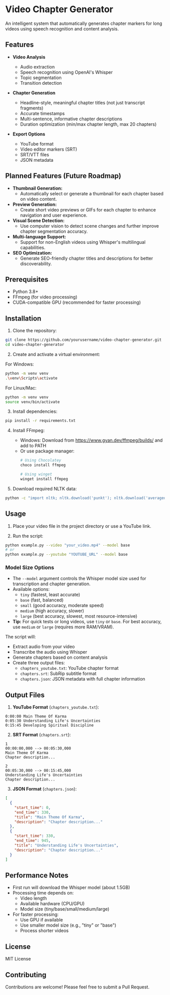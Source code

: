 # Video Chapter Generator

An intelligent system that automatically generates chapter markers for long videos using speech recognition and content analysis.

## Features

- **Video Analysis**
  - Audio extraction
  - Speech recognition using OpenAI's Whisper
  - Topic segmentation
  - Transition detection

- **Chapter Generation**
  - Headline-style, meaningful chapter titles (not just transcript fragments)
  - Accurate timestamps
  - Multi-sentence, informative chapter descriptions
  - Duration optimization (min/max chapter length, max 20 chapters)

- **Export Options**
  - YouTube format
  - Video editor markers (SRT)
  - SRT/VTT files
  - JSON metadata

## Planned Features (Future Roadmap)

- **Thumbnail Generation:**
  - Automatically select or generate a thumbnail for each chapter based on video content.
- **Preview Generation:**
  - Create short video previews or GIFs for each chapter to enhance navigation and user experience.
- **Visual Scene Detection:**
  - Use computer vision to detect scene changes and further improve chapter segmentation accuracy.
- **Multi-language Support:**
  - Support for non-English videos using Whisper's multilingual capabilities.
- **SEO Optimization:**
  - Generate SEO-friendly chapter titles and descriptions for better discoverability.

## Prerequisites

- Python 3.8+
- FFmpeg (for video processing)
- CUDA-compatible GPU (recommended for faster processing)

## Installation

1. Clone the repository:
```bash
git clone https://github.com/yourusername/video-chapter-generator.git
cd video-chapter-generator
```

2. Create and activate a virtual environment:

For Windows:
```bash
python -m venv venv
.\venv\Scripts\activate
```

For Linux/Mac:
```bash
python -m venv venv
source venv/bin/activate
```

3. Install dependencies:
```bash
pip install -r requirements.txt
```

4. Install FFmpeg:
   - Windows: Download from https://www.gyan.dev/ffmpeg/builds/ and add to PATH
   - Or use package manager:
     ```bash
     # Using Chocolatey
     choco install ffmpeg
     
     # Using winget
     winget install ffmpeg
     ```

5. Download required NLTK data:
```bash
python -c "import nltk; nltk.download('punkt'); nltk.download('averaged_perceptron_tagger'); nltk.download('punkt_tab')"
```

## Usage

1. Place your video file in the project directory or use a YouTube link.

2. Run the script:
```bash
python example.py --video "your_video.mp4" --model base
# or
python example.py --youtube "YOUTUBE_URL" --model base
```

### Model Size Options
- The `--model` argument controls the Whisper model size used for transcription and chapter generation.
- Available options:
  - `tiny`   (fastest, least accurate)
  - `base`   (fast, balanced)
  - `small`  (good accuracy, moderate speed)
  - `medium` (high accuracy, slower)
  - `large`  (best accuracy, slowest, most resource-intensive)
- **Tip:** For quick tests or long videos, use `tiny` or `base`. For best accuracy, use `medium` or `large` (requires more RAM/VRAM).

The script will:
- Extract audio from your video
- Transcribe the audio using Whisper
- Generate chapters based on content analysis
- Create three output files:
  - `chapters_youtube.txt`: YouTube chapter format
  - `chapters.srt`: SubRip subtitle format
  - `chapters.json`: JSON metadata with full chapter information

## Output Files

1. **YouTube Format** (`chapters_youtube.txt`):
```
0:00:00 Main Theme Of Karma
0:05:30 Understanding Life's Uncertainties
0:15:45 Developing Spiritual Discipline
```

2. **SRT Format** (`chapters.srt`):
```
1
00:00:00,000 --> 00:05:30,000
Main Theme Of Karma
Chapter description...

2
00:05:30,000 --> 00:15:45,000
Understanding Life's Uncertainties
Chapter description...
```

3. **JSON Format** (`chapters.json`):
```json
[
  {
    "start_time": 0,
    "end_time": 330,
    "title": "Main Theme Of Karma",
    "description": "Chapter description..."
  },
  {
    "start_time": 330,
    "end_time": 945,
    "title": "Understanding Life's Uncertainties",
    "description": "Chapter description..."
  }
]
```

## Performance Notes

- First run will download the Whisper model (about 1.5GB)
- Processing time depends on:
  - Video length
  - Available hardware (CPU/GPU)
  - Model size (tiny/base/small/medium/large)
- For faster processing:
  - Use GPU if available
  - Use smaller model size (e.g., "tiny" or "base")
  - Process shorter videos


## License

MIT License

## Contributing

Contributions are welcome! Please feel free to submit a Pull Request. 

